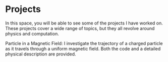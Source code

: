 # Projects
In this space, you will be able to see some of the projects I have worked on. These projects cover a wide range of topics, but they all revolve around physics and computation.

Particle in a Magnetic Field: I investigate the trajectory of a charged particle as it travels through a uniform magnetic field. Both the code and a detailed physical description are provided.
